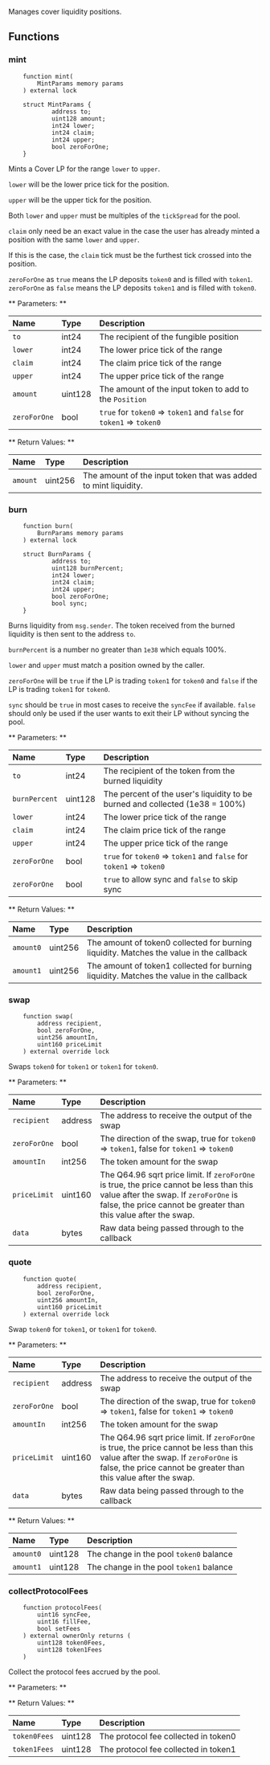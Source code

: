 Manages cover liquidity positions.

## Functions

### mint

```solidity
    function mint(
        MintParams memory params
    ) external lock

    struct MintParams {
            address to;
            uint128 amount;
            int24 lower;
            int24 claim;
            int24 upper;
            bool zeroForOne;
    }
```
Mints a Cover LP for the range `lower` to `upper`.

`lower` will be the lower price tick for the position.

`upper` will be the upper tick for the position.

Both `lower` and `upper` must be multiples of the `tickSpread` for the pool.

`claim` only need be an exact value in the case the user has already minted a position with the same `lower` and `upper`.

If this is the case, the `claim` tick must be the furthest tick crossed into the position.

`zeroForOne` as `true` means the LP deposits `token0` and is filled with `token1`. `zeroForOne` as `false` means the LP deposits `token1` and is filled with `token0`.

** Parameters: **

| Name        | Type  | Description                 |
| :---------- | :---- | :-------------------------- |
| `to` | int24 | The recipient of the fungible position |
| `lower` | int24 | The lower price tick of the range |
| `claim` | int24 | The claim price tick of the range |
| `upper` | int24 | The upper price tick of the range |
| `amount` | uint128 | The amount of the input token to add to the `Position` |
| `zeroForOne` | bool | `true` for `token0` => `token1` and `false` for `token1` => `token0` |

** Return Values: **

| Name      | Type    | Description                                                                                                 |
| :-------- | :------ | :---------------------------------------------------------------------------------------------------------- |
| `amount` | uint256 | The amount of the input token that was added to mint liquidity. |

### burn

```solidity
    function burn(
        BurnParams memory params
    ) external lock

    struct BurnParams {
            address to;
            uint128 burnPercent;
            int24 lower;
            int24 claim;
            int24 upper;
            bool zeroForOne;
            bool sync;
    }
```

Burns liquidity from `msg.sender`. The token received from the burned liquidity is then sent to the address `to`.

`burnPercent` is a number no greater than `1e38` which equals 100%.

`lower` and `upper` must match a position owned by the caller.

`zeroForOne` will be `true` if the LP is trading `token1` for `token0` and `false` if the LP is trading `token1` for `token0`.

`sync` should be `true` in most cases to receive the `syncFee` if available. `false` should only be used if the user wants to exit their LP without syncing the pool.

** Parameters: **

| Name        | Type    | Description                                                |
| :---------- | :------ | :--------------------------------------------------------- |
| `to` | int24   | The recipient of the token from the burned liquidity |
| `burnPercent` | uint128 | The percent of the user's liquidity to be burned and collected (1e38 = 100%) |
| `lower` | int24 | The lower price tick of the range |
| `claim` | int24 | The claim price tick of the range |
| `upper` | int24 | The upper price tick of the range |
| `zeroForOne` | bool | `true` for `token0` => `token1` and `false` for `token1` => `token0` |
| `zeroForOne` | bool | `true` to allow sync and `false` to skip sync |


** Return Values: **

| Name      | Type    | Description                                                                                                 |
| :-------- | :------ | :---------------------------------------------------------------------------------------------------------- |
| `amount0` | uint256 | The amount of token0 collected for burning liquidity. Matches the value in the callback |
| `amount1` | uint256 | The amount of token1 collected for burning liquidity. Matches the value in the callback |

### swap

```solidity
    function swap(
        address recipient,
        bool zeroForOne,
        uint256 amountIn,
        uint160 priceLimit
    ) external override lock
```

Swaps `token0` for `token1` or `token1` for `token0`.

** Parameters: **

| Name                | Type    | Description                                                                                                                                                                        |
| :------------------ | :------ | :--------------------------------------------------------------------------------------------------------------------------------------------------------------------------------- |
| `recipient`         | address | The address to receive the output of the swap                                                                                                                                      |
| `zeroForOne`        | bool    | The direction of the swap, true for `token0` => `token1`, false for `token1` => `token0`                                                                                                   |
| `amountIn`   | int256  | The token amount for the swap                                                              |
| `priceLimit` | uint160 | The Q64.96 sqrt price limit. If `zeroForOne` is true, the price cannot be less than this value after the swap. If `zeroForOne` is false, the price cannot be greater than this value after the swap. |
| `data`              | bytes   | Raw data being passed through to the callback                                                                                                                                      |

### quote

```solidity
    function quote(
        address recipient,
        bool zeroForOne,
        uint256 amountIn,
        uint160 priceLimit
    ) external override lock
```

Swap `token0` for `token1`, or `token1` for `token0`.

** Parameters: **

| Name                | Type    | Description                                                                                                                                                                        |
| :------------------ | :------ | :--------------------------------------------------------------------------------------------------------------------------------------------------------------------------------- |
| `recipient`         | address | The address to receive the output of the swap                                                                                                                                      |
| `zeroForOne`        | bool    | The direction of the swap, true for `token0` => `token1`, false for `token1` => `token0`                                                                                                   |
| `amountIn`   | int256  | The token amount for the swap                                                              |
| `priceLimit` | uint160 | The Q64.96 sqrt price limit. If `zeroForOne` is true, the price cannot be less than this value after the swap. If `zeroForOne` is false, the price cannot be greater than this value after the swap. |
| `data`              | bytes   | Raw data being passed through to the callback                                                                                                                                      |

** Return Values: **

| Name      | Type   | Description                                                                                |
| :-------- | :----- | :----------------------------------------------------------------------------------------- |
| `amount0` | uint128 | The change in the pool `token0` balance |
| `amount1` | uint128 | The change in the pool `token1` balance |


### collectProtocolFees

```solidity
    function protocolFees(
        uint16 syncFee,
        uint16 fillFee,
        bool setFees
    ) external ownerOnly returns (
        uint128 token0Fees,
        uint128 token1Fees
    )
```

Collect the protocol fees accrued by the pool.

** Parameters: **

** Return Values: **

| Name      | Type    | Description                          |
| :-------- | :------ | :----------------------------------- |
| `token0Fees` | uint128 | The protocol fee collected in token0 |
| `token1Fees` | uint128 | The protocol fee collected in token1 |

<br/><br/>
<br/><br/>